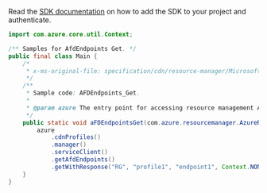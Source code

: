 Read the [SDK documentation](https://github.com/Azure/azure-sdk-for-java/blob/azure-resourcemanager_2.13.0/sdk/resourcemanager/azure-resourcemanager/README.md) on how to add the SDK to your project and authenticate.

```java
import com.azure.core.util.Context;

/** Samples for AfdEndpoints Get. */
public final class Main {
    /*
     * x-ms-original-file: specification/cdn/resource-manager/Microsoft.Cdn/stable/2021-06-01/examples/AFDEndpoints_Get.json
     */
    /**
     * Sample code: AFDEndpoints_Get.
     *
     * @param azure The entry point for accessing resource management APIs in Azure.
     */
    public static void aFDEndpointsGet(com.azure.resourcemanager.AzureResourceManager azure) {
        azure
            .cdnProfiles()
            .manager()
            .serviceClient()
            .getAfdEndpoints()
            .getWithResponse("RG", "profile1", "endpoint1", Context.NONE);
    }
}
```
